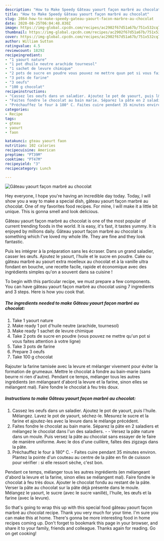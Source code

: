 ```yaml
---
description: "How to Make Speedy Gâteau yaourt façon marbré au chocolat"
title: "How to Make Speedy Gâteau yaourt façon marbré au chocolat"
slug: 2864-how-to-make-speedy-gateau-yaourt-facon-marbre-au-chocolat
date: 2020-08-25T06:04:48.830Z
image: https://img-global.cpcdn.com/recipes/ac2902f67d51a67b/751x532cq70/gateau-yaourt-facon-marbre-au-chocolat-photo-principale-de-la-recette.jpg
thumbnail: https://img-global.cpcdn.com/recipes/ac2902f67d51a67b/751x532cq70/gateau-yaourt-facon-marbre-au-chocolat-photo-principale-de-la-recette.jpg
cover: https://img-global.cpcdn.com/recipes/ac2902f67d51a67b/751x532cq70/gateau-yaourt-facon-marbre-au-chocolat-photo-principale-de-la-recette.jpg
author: William Sutton
ratingvalue: 4.5
reviewcount: 18292
recipeingredient:
- "1 yaourt nature"
- "1 pot dhuile neutre arachide tournesol"
- "1 sachet de levure chimique"
- "2 pots de sucre en poudre vous pouvez ne mettre quun pot si vous faites attention  votre ligne"
- "3 pots de farine"
- "3 oeufs"
- "100 g chocolat"
recipeinstructions:
- "Cassez les oeufs dans un saladier. Ajoutez le pot de yaourt, puis l&#39;huile. Mélangez. Lavez le pot de yaourt, séchez-le. Mesurez le sucre et la farine et ajoutez-les avec la levure dans le mélange précédent."
- "Faites fondre le chocolat au bain marie. Séparez la pâte en 2 saladiers et mélangez le chocolat dans l&#39;un des saladiers.   Versez la pâte nature dans un moule. Puis versez la pâte au chocolat sans essayer de le faire de manière uniforme. Avec le dos d&#39;une cuillère, faîtes des zigzags dans la pâte."
- "Préchauffez le four à 180° C. Faites cuire pendant 35 minutes environ. Plantez la pointe d&#39;un couteau au centre de la pâte en fin de cuisson pour vérifier : si elle ressort sèche, c&#39;est bon."
categories:
- Recipe
tags:
- gteau
- yaourt
- faon

katakunci: gteau yaourt faon 
nutrition: 102 calories
recipecuisine: American
preptime: "PT39M"
cooktime: "PT47M"
recipeyield: "3"
recipecategory: Lunch

---
```



![Gâteau yaourt façon marbré au chocolat](https://img-global.cpcdn.com/recipes/ac2902f67d51a67b/751x532cq70/gateau-yaourt-facon-marbre-au-chocolat-photo-principale-de-la-recette.jpg)

Hey everyone, I hope you're having an incredible day today. Today, I will show you a way to make a special dish, gâteau yaourt façon marbré au chocolat. One of my favorites food recipes. For mine, I will make it a little bit unique. This is gonna smell and look delicious.

Gâteau yaourt façon marbré au chocolat is one of the most popular of current trending foods in the world. It is easy, it's fast, it tastes yummy. It is enjoyed by millions daily. Gâteau yaourt façon marbré au chocolat is something which I've loved my whole life. They are fine and they look fantastic.

Puis les intégrer à la préparation sans les écraser. Dans un grand saladier, casser les œufs. Ajoutez le yaourt, l&#39;huile et le sucre en poudre. Cake ou gâteau marbré au yaourt extra moelleux au chocolat et à la vanille ultra fondant en bouche, une recette facile, rapide et économique avec des ingrédients simples qu&#39;on a souvent dans sa cuisine !


To begin with this particular recipe, we must prepare a few components. You can have gâteau yaourt façon marbré au chocolat using 7 ingredients and 3 steps. Here is how you cook that.

<!--inarticleads1-->

##### The ingredients needed to make Gâteau yaourt façon marbré au chocolat:

1. Take 1 yaourt nature
1. Make ready 1 pot d&#39;huile neutre (arachide, tournesol)
1. Make ready 1 sachet de levure chimique
1. Take 2 pots de sucre en poudre (vous pouvez ne mettre qu&#39;un pot si vous faites attention à votre ligne)
1. Take 3 pots de farine
1. Prepare 3 oeufs
1. Take 100 g chocolat


Rajouter la farine tamisée avec la levure et mélanger vivement pour éviter la formation de grumeaux. Mettre le chocolat à fondre au bain-marie (sans beurre ni rien d&#39;autre). Pendant ce temps, mélanger tous les autres ingrédients (en mélangeant d&#39;abord la levure et la farine, sinon elles se mélangent mal). Faire fondre le chocolat à feu très doux. 

<!--inarticleads2-->

##### Instructions to make Gâteau yaourt façon marbré au chocolat:

1. Cassez les oeufs dans un saladier. Ajoutez le pot de yaourt, puis l&#39;huile. Mélangez. Lavez le pot de yaourt, séchez-le. Mesurez le sucre et la farine et ajoutez-les avec la levure dans le mélange précédent.
1. Faites fondre le chocolat au bain marie. Séparez la pâte en 2 saladiers et mélangez le chocolat dans l&#39;un des saladiers. -   - Versez la pâte nature dans un moule. Puis versez la pâte au chocolat sans essayer de le faire de manière uniforme. Avec le dos d&#39;une cuillère, faîtes des zigzags dans la pâte.
1. Préchauffez le four à 180° C. - Faites cuire pendant 35 minutes environ. Plantez la pointe d&#39;un couteau au centre de la pâte en fin de cuisson pour vérifier : si elle ressort sèche, c&#39;est bon.


Pendant ce temps, mélanger tous les autres ingrédients (en mélangeant d&#39;abord la levure et la farine, sinon elles se mélangent mal). Faire fondre le chocolat à feu très doux. Ajouter le chocolat fondu au restant de la pâte. Verser la pâte au chocolat sur la pâte déjà présente dans le moule. Mélangez le yaourt, le sucre (avec le sucre vanillé), l&#39;huile, les œufs et la farine (avec la levure). 

So that's going to wrap this up with this special food gâteau yaourt façon marbré au chocolat recipe. Thank you very much for your time. I'm sure you can make this at home. There's gonna be more interesting food in home recipes coming up. Don't forget to bookmark this page in your browser, and share it to your family, friends and colleague. Thanks again for reading. Go on get cooking!
